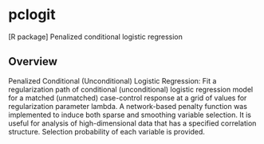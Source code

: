 # pclogit
[R package] Penalized conditional logistic regression

## Overview

Penalized Conditional (Unconditional) Logistic Regression: Fit a regularization path of conditional (unconditional) logistic regression model for a matched (unmatched) case-control response at a grid of values for regularization parameter lambda. A network-based penalty function was implemented to induce both sparse and smoothing variable selection. It is useful for analysis of high-dimensional data that has a specified correlation structure. Selection probability of each variable is provided.  
